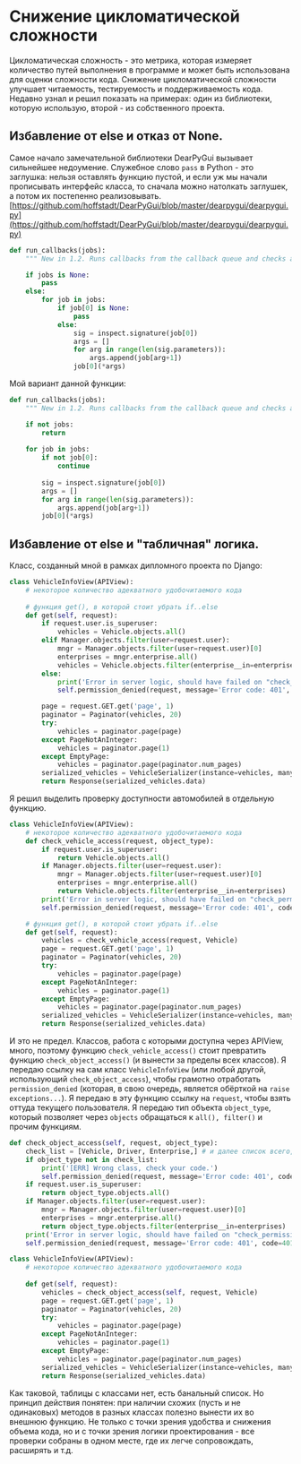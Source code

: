 # Снижение цикломатической сложности
Цикломатическая сложность - это метрика, которая измеряет количество путей выполнения в программе и может быть использована для оценки сложности кода. Снижение цикломатической сложности улучшает читаемость, тестируемость и поддерживаемость кода. Недавно узнал и решил показать на примерах: один из библиотеки, которую использую, второй - из собственного проекта.

## Избавление от else и отказ от None.
Самое начало замечательной библиотеки DearPyGui вызывает сильнейшее недоумение. Служебное слово `pass` в Python - это заглушка: нельзя оставлять функцию пустой, и если уж мы начали прописывать интерфейс класса, то сначала можно натолкать заглушек, а потом их постепенно реализовывать.
[https://github.com/hoffstadt/DearPyGui/blob/master/dearpygui/dearpygui.py](https://github.com/hoffstadt/DearPyGui/blob/master/dearpygui/dearpygui.py)
```Python
def run_callbacks(jobs):
    """ New in 1.2. Runs callbacks from the callback queue and checks arguments. """

    if jobs is None:
        pass
    else:
        for job in jobs:
            if job[0] is None:
                pass
            else:
                sig = inspect.signature(job[0])
                args = []
                for arg in range(len(sig.parameters)):
                    args.append(job[arg+1])
                job[0](*args)
```
Мой вариант данной функции:
```Python
def run_callbacks(jobs):
    """ New in 1.2. Runs callbacks from the callback queue and checks arguments. """

    if not jobs:
	    return
	    
	for job in jobs:
		if not job[0]:
			continue
			
		sig = inspect.signature(job[0])
		args = []
		for arg in range(len(sig.parameters)):
			args.append(job[arg+1])
		job[0](*args)
```

## Избавление от else и "табличная" логика.

Класс, созданный мной в рамках дипломного проекта по Django:
```Python
class VehicleInfoView(APIView):
    # некоторое количество адекватного удобочитаемого кода
    
	# функция get(), в которой стоит убрать if..else
    def get(self, request):
        if request.user.is_superuser:
            vehicles = Vehicle.objects.all()
        elif Manager.objects.filter(user=request.user):
            mngr = Manager.objects.filter(user=request.user)[0]
            enterprises = mngr.enterprise.all()
            vehicles = Vehicle.objects.filter(enterprise__in=enterprises)
        else:
            print('Error in server logic, should have failed on "check_permissions" stage.')
            self.permission_denied(request, message='Error code: 401', code=401)

        page = request.GET.get('page', 1)
        paginator = Paginator(vehicles, 20)
        try:
            vehicles = paginator.page(page)
        except PageNotAnInteger:
            vehicles = paginator.page(1)
        except EmptyPage:
            vehicles = paginator.page(paginator.num_pages)
        serialized_vehicles = VehicleSerializer(instance=vehicles, many=True)
        return Response(serialized_vehicles.data)
```

Я решил выделить проверку доступности автомобилей в отдельную функцию.
```Python
class VehicleInfoView(APIView):
    # некоторое количество адекватного удобочитаемого кода
    def check_vehicle_access(request, object_type):
		if request.user.is_superuser:
	        return Vehicle.objects.all()
	    if Manager.objects.filter(user=request.user):
			mngr = Manager.objects.filter(user=request.user)[0]
			enterprises = mngr.enterprise.all()
			return Vehicle.objects.filter(enterprise__in=enterprises)
		print('Error in server logic, should have failed on "check_permissions" stage.')
		self.permission_denied(request, message='Error code: 401', code=401)

	# функция get(), в которой стоит убрать if..else
    def get(self, request):
        vehicles = check_vehicle_access(request, Vehicle)
        page = request.GET.get('page', 1)
        paginator = Paginator(vehicles, 20)
        try:
            vehicles = paginator.page(page)
        except PageNotAnInteger:
            vehicles = paginator.page(1)
        except EmptyPage:
            vehicles = paginator.page(paginator.num_pages)
        serialized_vehicles = VehicleSerializer(instance=vehicles, many=True)
        return Response(serialized_vehicles.data)
```

И это не предел. Классов, работа с которыми доступна через APIView, много, поэтому функцию `check_vehicle_access()` стоит превратить функцию `check_object_access()` (и вынести за пределы всех классов). Я передаю ссылку на сам класс `VehicleInfoView` (или любой другой, использующий `check_object_access`), чтобы грамотно отработать `permission_denied` (которая, в свою очередь, является обёрткой на `raise exceptions...`). Я передаю в эту функцию ссылку на `request`, чтобы взять оттуда текущего пользователя. Я передаю тип объекта `object_type`, который позволяет через `objects` обращаться к `all(), filter()` и прочим функциям.
```Python
def check_object_access(self, request, object_type):  
    check_list = [Vehicle, Driver, Enterprise,] # и далее список всего, что подлежит проверке. Зачем? Вот за этим:  
    if object_type not in check_list:  
        print('[ERR] Wrong class, check your code.')  
        self.permission_denied(request, message='Error code: 401', code=401)  
    if request.user.is_superuser:  
        return object_type.objects.all()  
    if Manager.objects.filter(user=request.user):  
        mngr = Manager.objects.filter(user=request.user)[0]  
        enterprises = mngr.enterprise.all()  
        return object_type.objects.filter(enterprise__in=enterprises)  
    print('Error in server logic, should have failed on "check_permissions" stage.')  
    self.permission_denied(request, message='Error code: 401', code=401)

class VehicleInfoView(APIView):
    # некоторое количество адекватного удобочитаемого кода
    
    def get(self, request):
        vehicles = check_object_access(self, request, Vehicle)
        page = request.GET.get('page', 1)
        paginator = Paginator(vehicles, 20)
        try:
            vehicles = paginator.page(page)
        except PageNotAnInteger:
            vehicles = paginator.page(1)
        except EmptyPage:
            vehicles = paginator.page(paginator.num_pages)
        serialized_vehicles = VehicleSerializer(instance=vehicles, many=True)
        return Response(serialized_vehicles.data)
```
Как таковой, таблицы с классами нет, есть банальный список. Но принцип действия понятен: при наличии схожих (пусть и не одинаковых) методов в разных классах полезно вынести их во внешнюю функцию. Не только с точки зрения удобства и снижения объема кода, но и с точки зрения логики проектирования - все проверки собраны в одном месте, где их легче сопровождать, расширять и т.д.